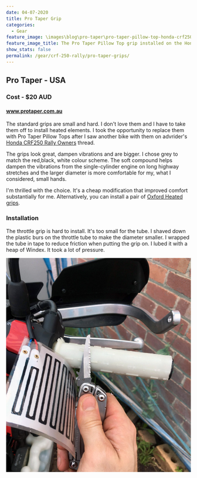 ```yaml
---
date: 04-07-2020
title: Pro Taper Grip
categories:
  - Gear
feature_image: \images\blog\pro-taper\pro-taper-pillow-top-honda-crf250-rally.jpg
feature_image_title: The Pro Taper Pillow Top grip installed on the Honda CRF250 Rally
show_stats: false
permalink: /gear/crf-250-rally/pro-taper-grips/
---
```

<h2>Pro Taper - USA</h2>
<h3>Cost - $20 AUD</h3>
<h4>
  <a href="https://www.protaper.com/">www.protaper.com.au</a>
</h4>
<p>
  The standard grips are small and hard. I don't love them and I have to take them off to install heated elements. I took the opportunity to replace them with Pro Taper Pillow Tops after I saw another bike with them on advrider's <a href="https://advrider.com/f/threads/honda-crf250-rally-owners.1212233/" target="_blank">Honda CRF250 Rally Owners</a> thread.
</p>

<p>
  The grips look great, dampen vibrations and are bigger. I chose grey to match the red,black, white colour scheme. The soft compound helps dampen the vibrations from the single-cylinder engine on long highway stretches and the larger diameter is more comfortable for my, what I considered, small hands.
</p>

<p>
  I'm thrilled with the choice. It's a cheap modification that improved comfort substantially for me. Alternatively, you can install a pair of <a href="https://www.oxfordproducts.com/motorcycle/product_type/accessories/handlebar_accessories/heated_grips/" target="_blank">Oxford Heated grips</a>.
</p>

<h3>Installation</h3>
<p>
  The throttle grip is hard to install. It's too small for the tube. I shaved down the plastic burs on the throttle tube to make the diameter smaller. I wrapped the tube in tape to reduce friction when putting the grip on. I lubed it with a heap of Windex. It took a lot of pressure.
</p>

<img src="\images\blog\pro-taper\cutting-throttle-tube-burs-honda-crf250-rally.jpg" alt="Cutting off the burs from the throttle tube with a knife" />


